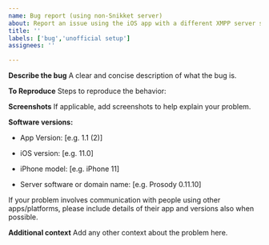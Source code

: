 ```yaml
---
name: Bug report (using non-Snikket server)
about: Report an issue using the iOS app with a different XMPP server software or provider
title: ''
labels: ['bug','unofficial setup']
assignees: ''

---
```


**Describe the bug**
A clear and concise description of what the bug is.

**To Reproduce**
Steps to reproduce the behavior:

**Screenshots**
If applicable, add screenshots to help explain your problem.

**Software versions:**
 - App Version: [e.g. 1.1 (2)]
 - iOS version: [e.g. 11.0]
 - iPhone model: [e.g. iPhone 11]

 - Server software or domain name: [e.g. Prosody 0.11.10]

If your problem involves communication with people using other apps/platforms,
please include details of their app and versions also when possible.

**Additional context**
Add any other context about the problem here.
